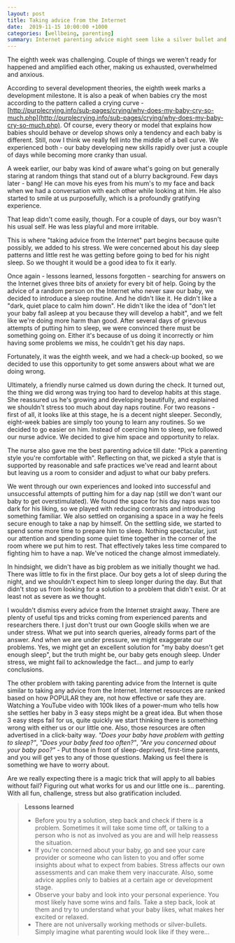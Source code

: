 ```yaml
---
layout: post
title: Taking advice from the Internet
date:  2019-11-15 10:00:00 +1000
categories: [wellbeing, parenting]
summary: Internet parenting advice might seem like a silver bullet and a solution to our problems, but what happens when they don't work
---
```


The eighth week was challenging. Couple of things we weren't ready for happened and amplified each other, making us exhausted, overwhelmed and anxious.

According to several development theories, the eighth week marks a development milestone. It is also a peak of when babies cry the most according to the pattern called a crying curve - [http://purplecrying.info/sub-pages/crying/why-does-my-baby-cry-so-much.php](http://purplecrying.info/sub-pages/crying/why-does-my-baby-cry-so-much.php).  Of course, every theory or model that explains how babies should behave or develop shows only a tendency and each baby is different. Still, now I think we really fell into the middle of a bell curve. We experienced both - our baby developing new skills rapidly over just a couple of days while becoming more cranky than usual.

A week earlier, our baby was kind of aware what's going on but generally staring at random things that stand out of a blurry background. Few days later - bang! He can move his eyes from his mum's to my face and back when we had a conversation with each other while looking at him. He also started to smile at us purposefully, which is a profoundly gratifying experience.

That leap didn't come easily, though. For a couple of days, our boy wasn't his usual self. He was less playful and more irritable.

This is where "taking advice from the Internet" part begins because quite possibly, we added to his stress. We were concerned about his day sleep patterns and little rest he was getting before going to bed for his night sleep. So we thought it would be a good idea to fix it early.

Once again - lessons learned, lessons forgotten - searching for answers on the Internet gives three bits of anxiety for every bit of help. Going by the advice of a random person on the Internet who never saw our baby, we decided to introduce a sleep routine. And he didn't like it. He didn't like a "dark, quiet place to calm him down". He didn't like the idea of "don't let your baby fall asleep at you because they will develop a habit", and we felt like we're doing more harm than good.  After several days of grievous attempts of putting him to sleep, we were convinced there must be something going on. Either it's because of us doing it incorrectly or him having some problems we miss, he couldn't get his day naps.

Fortunately, it was the eighth week, and we had a check-up booked, so we decided to use this opportunity to get some answers about what we are doing wrong.

Ultimately, a friendly nurse calmed us down during the check. It turned out, the thing we did wrong was trying too hard to develop habits at this stage. She reassured us he's growing and developing beautifully, and explained we shouldn't stress too much about day naps routine. For two reasons - first of all, it looks like at this stage, he is a decent night sleeper. Secondly, eight-week babies are simply too young to learn any routines. So we decided to go easier on him. Instead of coercing him to sleep, we followed our nurse advice. We decided to give him space and opportunity to relax.

The nurse also gave me the best parenting advice till date: "Pick a parenting style you're comfortable with". Reflecting on that, we picked a style that is supported by reasonable and safe practices we've read and learnt about but leaving us a room to consider and adjust to what our baby prefers.

We went through our own experiences and looked into successful and unsuccessful attempts of putting him for a day nap (still we don't want our baby to get overstimulated). We found the space for his day naps was too dark for his liking, so we played with reducing contrasts and introducing something familiar. We also settled on organising a space in a way he feels secure enough to take a nap by himself.  On the settling side, we started to spend some more time to prepare him to sleep. Nothing spectacular, just our attention and spending some quiet time together in the corner of the room where we put him to rest. That effectively takes less time compared to fighting him to have a nap. We've noticed the change almost immediately.

In hindsight, we didn't have as big problem as we initially thought we had. There was little to fix in the first place. Our boy gets a lot of sleep during the night, and we shouldn't expect him to sleep longer during the day. But that didn't stop us from looking for a solution to a problem that didn't exist. Or at least not as severe as we thought.

I wouldn't dismiss every advice from the Internet straight away. There are plenty of useful tips and tricks coming from experienced parents and researchers there. I just don't trust our own Google skills when we are under stress. What we put into search queries, already forms part of the answer. And when we are under pressure, we might exaggerate our problems. Yes, we might get an excellent solution for "my baby doesn't get enough sleep", but the truth might be, our baby gets enough sleep. Under stress, we might fail to acknowledge the fact... and jump to early conclusions.

The other problem with taking parenting advice from the Internet is quite similar to taking any advice from the Internet. Internet resources are ranked based on how POPULAR they are, not how effective or safe they are. Watching a YouTube video with 100k likes of a power-mum who tells how she settles her baby in 3 easy steps might be a great idea. But when those 3 easy steps fail for us, quite quickly we start thinking there is something wrong with either us or our little one. Also, those resources are often advertised in a click-baity way. *"Does your baby have problem with getting to sleep?"*, *"Does your baby feed too often?"*, *"Are you concerned about your baby poo?"* - Put those in front of sleep-deprived, first-time parents, and you will get yes to any of those questions. Making us feel there is something we have to worry about.

Are we really expecting there is a magic trick that will apply to all babies without fail? Figuring out what works for us and our little one is... parenting. With all fun, challenge, stress but also gratification included.


> **Lessons learned**
>
> * Before you try a solution, step back and check if there is a problem. Sometimes it will take some time off, or talking to a person who is not as involved as you are and will help reassess the situation.  
> * If you're concerned about your baby, go and see your care provider or someone who can listen to you and offer some insights about what to expect from babies. Stress affects our own assessments and can make them very inaccurate. Also, some advice applies only to babies at a certain age or development stage.
> * Observe your baby and look into your personal experience. You most likely have some wins and fails. Take a step back, look at them and try to understand what your baby likes, what makes her excited or relaxed.
> * There are not universally working methods or silver-bullets. Simply imagine what parenting would look like if they were...
